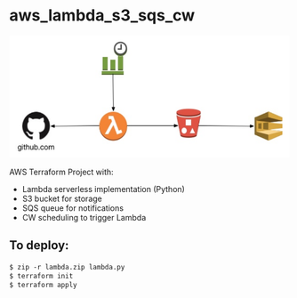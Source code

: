 # aws_lambda_s3_sqs_cw

![architecture overview](arch.png "Architecture")

AWS Terraform Project with:
- Lambda serverless implementation (Python)
- S3 bucket for storage
- SQS queue for notifications
- CW scheduling to trigger Lambda

## To deploy:

```shell
$ zip -r lambda.zip lambda.py
$ terraform init
$ terraform apply
```
